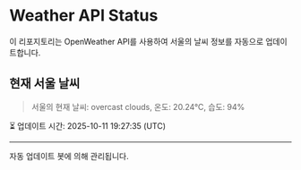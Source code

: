 
# Weather API Status

이 리포지토리는 OpenWeather API를 사용하여 서울의 날씨 정보를 자동으로 업데이트합니다.

## 현재 서울 날씨
> 서울의 현재 날씨: overcast clouds, 온도: 20.24°C, 습도: 94%

⏳ 업데이트 시간: 2025-10-11 19:27:35 (UTC)

---
자동 업데이트 봇에 의해 관리됩니다.
